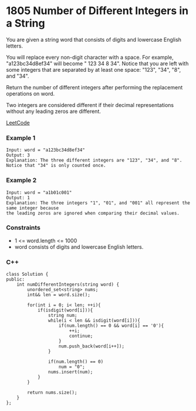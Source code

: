 # 1805 Number of Different Integers in a String

You are given a string word that consists of digits and lowercase English letters.

You will replace every non-digit character with a space. For example, "a123bc34d8ef34" will become " 123  34 8  34". Notice that you are left with some integers that are separated by at least one space: "123", "34", "8", and "34".

Return the number of different integers after performing the replacement operations on word.

Two integers are considered different if their decimal representations without any leading zeros are different.
 

[LeetCode](https://leetcode.cn/problems/advantage-shuffle/)


### Example 1

```
Input: word = "a123bc34d8ef34"
Output: 3
Explanation: The three different integers are "123", "34", and "8". Notice that "34" is only counted once.
```

### Example 2

```
Input: word = "a1b01c001"
Output: 1
Explanation: The three integers "1", "01", and "001" all represent the same integer because
the leading zeros are ignored when comparing their decimal values.
```

### Constraints

* 1 <= word.length <= 1000
* word consists of digits and lowercase English letters.


### C++ 

```
class Solution {
public:
    int numDifferentIntegers(string word) {
        unordered_set<string> nums;
        int&& len = word.size();

        for(int i = 0; i< len; ++i){
            if(isdigit(word[i])){
                string num;
                while(i < len && isdigit(word[i])){
                    if(num.length() == 0 && word[i] == '0'){
                        ++i;
                        continue;
                    }
                    num.push_back(word[i++]);
                }
                
                if(num.length() == 0)
                    num = "0";                    
                nums.insert(num);
            }           
        }

        return nums.size();
    }
};
```